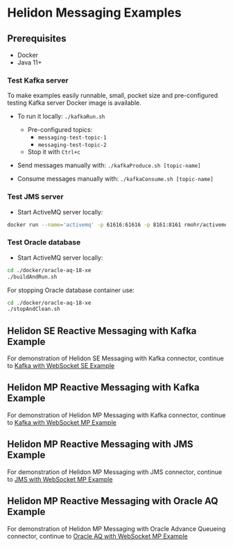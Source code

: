 # Helidon Messaging Examples

## Prerequisites
* Docker
* Java 11+

### Test Kafka server
To make examples easily runnable, 
small, pocket size and pre-configured testing Kafka server Docker image is available. 

* To run it locally: `./kafkaRun.sh`
  * Pre-configured topics:
    * `messaging-test-topic-1`
    * `messaging-test-topic-2`
  * Stop it with `Ctrl+c`
  
* Send messages manually with: `./kafkaProduce.sh [topic-name]`
* Consume messages manually with: `./kafkaConsume.sh [topic-name]`

### Test JMS server
* Start ActiveMQ server locally: 
```bash
docker run --name='activemq' -p 61616:61616 -p 8161:8161 rmohr/activemq
```

### Test Oracle database
* Start ActiveMQ server locally: 
```bash
cd ./docker/oracle-aq-18-xe
./buildAndRun.sh
```

For stopping Oracle database container use:
```bash
cd ./docker/oracle-aq-18-xe
./stopAndClean.sh
```

## Helidon SE Reactive Messaging with Kafka Example
For demonstration of Helidon SE Messaging with Kafka connector, 
continue to [Kafka with WebSocket SE Example](kafka-websocket-se/README.md)

## Helidon MP Reactive Messaging with Kafka Example
For demonstration of Helidon MP Messaging with Kafka connector, 
continue to [Kafka with WebSocket MP Example](kafka-websocket-mp/README.md)

## Helidon MP Reactive Messaging with JMS Example
For demonstration of Helidon MP Messaging with JMS connector, 
continue to [JMS with WebSocket MP Example](jms-websocket-mp/README.md)

## Helidon MP Reactive Messaging with Oracle AQ Example
For demonstration of Helidon MP Messaging with Oracle Advance Queueing connector, 
continue to [Oracle AQ with WebSocket MP Example](oracle-aq-websocket-mp/README.md)


